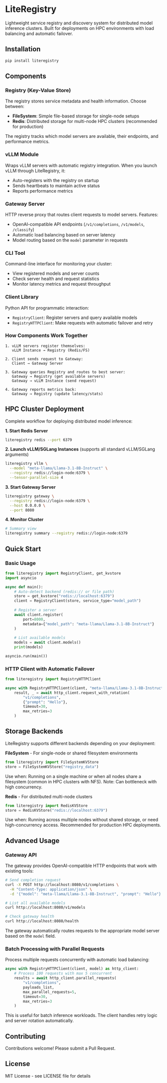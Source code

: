 # LiteRegistry

Lightweight service registry and discovery system for distributed model inference clusters. Built for deployments on HPC environments with load balancing and automatic failover.


## Installation

```bash
pip install literegistry
```

## Components

### Registry (Key-Value Store)
The registry stores service metadata and health information. Choose between:
- **FileSystem**: Simple file-based storage for single-node setups
- **Redis**: Distributed storage for multi-node HPC clusters (recommended for production)

The registry tracks which model servers are available, their endpoints, and performance metrics.

### vLLM Module
Wraps vLLM servers with automatic registry integration. When you launch vLLM through LiteRegistry, it:
- Auto-registers with the registry on startup
- Sends heartbeats to maintain active status
- Reports performance metrics

### Gateway Server
HTTP reverse proxy that routes client requests to model servers. Features:
- OpenAI-compatible API endpoints (`/v1/completions`, `/v1/models`, `/classify`)
- Automatic load balancing based on server latency
- Model routing based on the `model` parameter in requests

### CLI Tool
Command-line interface for monitoring your cluster:
- View registered models and server counts
- Check server health and request statistics
- Monitor latency metrics and request throughput

### Client Library
Python API for programmatic interaction:
- `RegistryClient`: Register servers and query available models
- `RegistryHTTPClient`: Make requests with automatic failover and retry

### How Components Work Together

```
1. vLLM servers register themselves:
   vLLM Instance → Registry (Redis/FS)
   
2. Client sends request to Gateway:
   Client → Gateway Server
   
3. Gateway queries Registry and routes to best server:
   Gateway → Registry (get available servers)
   Gateway → vLLM Instance (send request)
   
4. Gateway reports metrics back:
   Gateway → Registry (update latency/stats)
```

## HPC Cluster Deployment

Complete workflow for deploying distributed model inference:

**1. Start Redis Server**
```bash
literegistry redis --port 6379
```

**2. Launch vLLM/SGLang Instances** (supports all standard vLLM/SGLang arguments)
```bash
literegistry vllm \
  --model "meta-llama/Llama-3.1-8B-Instruct" \
  --registry redis://login-node:6379 \
  --tensor-parallel-size 4
```

**3. Start Gateway Server**
```bash
literegistry gateway \
  --registry redis://login-node:6379 \
  --host 0.0.0.0 \
  --port 8080
```

**4. Monitor Cluster**
```bash
# Summary view
literegistry summary --registry redis://login-node:6379
```

## Quick Start

### Basic Usage

```python
from literegistry import RegistryClient, get_kvstore
import asyncio

async def main():
    # Auto-detect backend (redis:// or file path)
    store = get_kvstore("redis://localhost:6379")
    client = RegistryClient(store, service_type="model_path")
    
    # Register a server
    await client.register(
        port=8000,
        metadata={"model_path": "meta-llama/Llama-3.1-8B-Instruct"}
    )
    
    # List available models
    models = await client.models()
    print(models)

asyncio.run(main())
```

### HTTP Client with Automatic Failover

```python
from literegistry import RegistryHTTPClient

async with RegistryHTTPClient(client, "meta-llama/Llama-3.1-8B-Instruct") as http_client:
    result, _ = await http_client.request_with_rotation(
        "v1/completions",
        {"prompt": "Hello"},
        timeout=30,
        max_retries=3
    )
```

## Storage Backends

LiteRegistry supports different backends depending on your deployment:

**FileSystem** - For single-node or shared filesystem environments
```python
from literegistry import FileSystemKVStore
store = FileSystemKVStore("registry_data")
```
Use when: Running on a single machine or when all nodes share a filesystem (common in HPC clusters with NFS). Note: Can bottleneck with high concurrency.

**Redis** - For distributed multi-node clusters
```python
from literegistry import RedisKVStore
store = RedisKVStore("redis://localhost:6379")
```
Use when: Running across multiple nodes without shared storage, or need high-concurrency access. Recommended for production HPC deployments.

## Advanced Usage

### Gateway API

The gateway provides OpenAI-compatible HTTP endpoints that work with existing tools:

```bash
# Send completion request
curl -X POST http://localhost:8080/v1/completions \
  -H "Content-Type: application/json" \
  -d '{"model": "meta-llama/Llama-3.1-8B-Instruct", "prompt": "Hello"}'

# List all available models
curl http://localhost:8080/v1/models

# Check gateway health
curl http://localhost:8080/health
```

The gateway automatically routes requests to the appropriate model server based on the `model` field.

### Batch Processing with Parallel Requests

Process multiple requests concurrently with automatic load balancing:

```python
async with RegistryHTTPClient(client, model) as http_client:
    # Process 100 requests with max 5 concurrent
    results = await http_client.parallel_requests(
        "v1/completions",
        payloads_list,
        max_parallel_requests=5,
        timeout=30,
        max_retries=3
    )
```

This is useful for batch inference workloads. The client handles retry logic and server rotation automatically.


## Contributing

Contributions welcome! Please submit a Pull Request.

## License

MIT License - see LICENSE file for details
